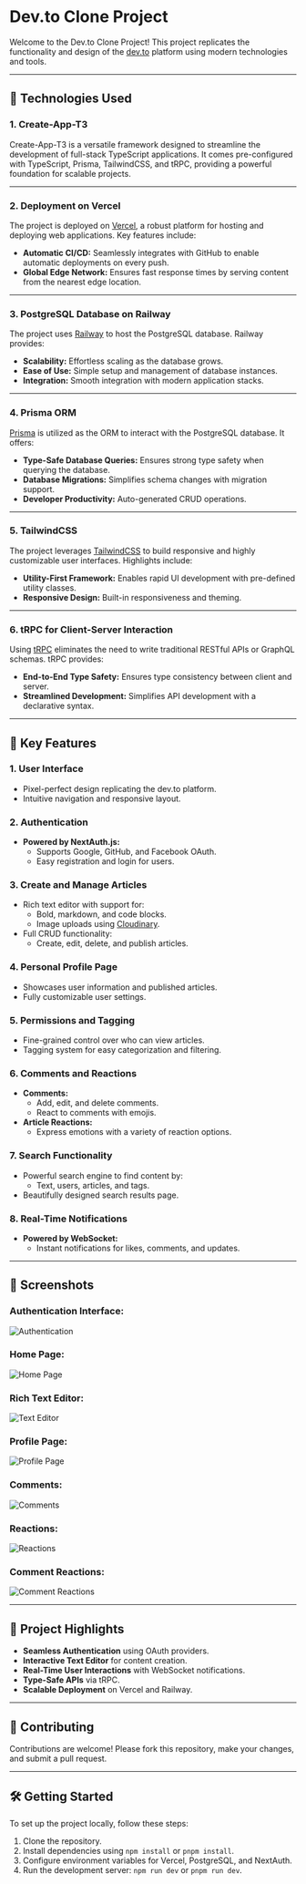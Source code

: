 # Dev.to Clone Project

Welcome to the Dev.to Clone Project! This project replicates the functionality and design of the [dev.to](https://dev.to/) platform using modern technologies and tools.

---

## 🚀 Technologies Used

### **1. Create-App-T3**

Create-App-T3 is a versatile framework designed to streamline the development of full-stack TypeScript applications. It comes pre-configured with TypeScript, Prisma, TailwindCSS, and tRPC, providing a powerful foundation for scalable projects.

---

### **2. Deployment on Vercel**

The project is deployed on [Vercel](https://vercel.com/), a robust platform for hosting and deploying web applications. Key features include:

- **Automatic CI/CD:** Seamlessly integrates with GitHub to enable automatic deployments on every push.
- **Global Edge Network:** Ensures fast response times by serving content from the nearest edge location.

---

### **3. PostgreSQL Database on Railway**

The project uses [Railway](https://railway.app/) to host the PostgreSQL database. Railway provides:

- **Scalability:** Effortless scaling as the database grows.
- **Ease of Use:** Simple setup and management of database instances.
- **Integration:** Smooth integration with modern application stacks.

---

### **4. Prisma ORM**

[Prisma](https://www.prisma.io/) is utilized as the ORM to interact with the PostgreSQL database. It offers:

- **Type-Safe Database Queries:** Ensures strong type safety when querying the database.
- **Database Migrations:** Simplifies schema changes with migration support.
- **Developer Productivity:** Auto-generated CRUD operations.

---

### **5. TailwindCSS**

The project leverages [TailwindCSS](https://tailwindcss.com/) to build responsive and highly customizable user interfaces. Highlights include:

- **Utility-First Framework:** Enables rapid UI development with pre-defined utility classes.
- **Responsive Design:** Built-in responsiveness and theming.

---

### **6. tRPC for Client-Server Interaction**

Using [tRPC](https://trpc.io/) eliminates the need to write traditional RESTful APIs or GraphQL schemas. tRPC provides:

- **End-to-End Type Safety:** Ensures type consistency between client and server.
- **Streamlined Development:** Simplifies API development with a declarative syntax.

---

## 🎯 Key Features

### **1. User Interface**

- Pixel-perfect design replicating the dev.to platform.
- Intuitive navigation and responsive layout.

### **2. Authentication**

- **Powered by NextAuth.js:**
  - Supports Google, GitHub, and Facebook OAuth.
  - Easy registration and login for users.

### **3. Create and Manage Articles**

- Rich text editor with support for:
  - Bold, markdown, and code blocks.
  - Image uploads using [Cloudinary](https://cloudinary.com/).
- Full CRUD functionality:
  - Create, edit, delete, and publish articles.

### **4. Personal Profile Page**

- Showcases user information and published articles.
- Fully customizable user settings.

### **5. Permissions and Tagging**

- Fine-grained control over who can view articles.
- Tagging system for easy categorization and filtering.

### **6. Comments and Reactions**

- **Comments:**
  - Add, edit, and delete comments.
  - React to comments with emojis.
- **Article Reactions:**
  - Express emotions with a variety of reaction options.

### **7. Search Functionality**

- Powerful search engine to find content by:
  - Text, users, articles, and tags.
- Beautifully designed search results page.

### **8. Real-Time Notifications**

- **Powered by WebSocket:**
  - Instant notifications for likes, comments, and updates.

---

## 📸 Screenshots

### Authentication Interface:

![Authentication](https://github.com/user-attachments/assets/ce23dd43-04a2-43d0-823a-29934c355b4c)

### Home Page:

![Home Page](https://github.com/user-attachments/assets/beb92397-c21b-4c30-b0ec-b39e895e5259)

### Rich Text Editor:

![Text Editor](https://github.com/user-attachments/assets/d85df52c-7cb0-4773-af36-d90290666390)

### Profile Page:

![Profile Page](https://github.com/user-attachments/assets/02ff69c9-6876-40a7-bc48-a1b736a013c5)

### Comments:

![Comments](https://github.com/user-attachments/assets/3b006283-df90-4ac4-a58d-90a7ee8c5f17)

### Reactions:

![Reactions](https://github.com/user-attachments/assets/18b1ae5c-fd59-4d57-8f27-69c171fd6746)

### Comment Reactions:

![Comment Reactions](https://github.com/user-attachments/assets/63e129a4-fd5f-4cde-99c6-703b4b4f7ce4)

---

## 📌 Project Highlights

- **Seamless Authentication** using OAuth providers.
- **Interactive Text Editor** for content creation.
- **Real-Time User Interactions** with WebSocket notifications.
- **Type-Safe APIs** via tRPC.
- **Scalable Deployment** on Vercel and Railway.

---

## 🤝 Contributing

Contributions are welcome! Please fork this repository, make your changes, and submit a pull request.

---

## 🛠️ Getting Started

To set up the project locally, follow these steps:

1. Clone the repository.
2. Install dependencies using `npm install` or `pnpm install`.
3. Configure environment variables for Vercel, PostgreSQL, and NextAuth.
4. Run the development server: `npm run dev` or `pnpm run dev`.
